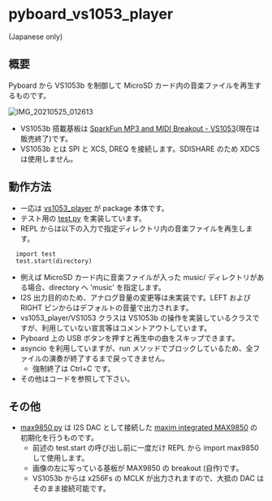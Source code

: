 # pyboard_vs1053_player
(Japanese only)

## 概要

Pyboard から VS1053b を制御して MicroSD カード内の音楽ファイルを再生するものです。

![IMG_20210525_012613](https://user-images.githubusercontent.com/14823909/119379389-61960680-bcfa-11eb-983e-c5d256f107e5.jpg)

- VS1053b 搭載基板は [SparkFun MP3 and MIDI Breakout - VS1053](https://www.sparkfun.com/products/retired/9943)(現在は販売終了)です。
- VS1053b とは SPI と XCS, DREQ を接続します。SDISHARE のため XDCS は使用しません。 

## 動作方法

- 一応は [vs1053_player](https://github.com/ain1084/pyboard_vs1053_player/blob/main/vs1053_player) が package 本体です。
- テスト用の [test.py](https://github.com/ain1084/pyboard_vs1053_player/blob/main/test.py) を実装しています。
- REPL からは以下の入力で指定ディレクトリ内の音楽ファイルを再生します。
```
  import test
  test.start(directory)
```
- 例えば MicroSD カード内に音楽ファイルが入った music/ ディレクトリがある場合、directory へ 'music' を指定します。
- I2S 出力目的のため、アナログ音量の変更等は未実装です。LEFT および RIGHT ピンからはデフォルトの音量で出力されます。
- vs1053_player/VS1053 クラスは VS1053b の操作を実装しているクラスですが、利用していない宣言等はコメントアウトしています。
- Pyboard 上の USB ボタンを押すと再生中の曲をスキップできます。
- asyncio を利用していますが、run メソッドでブロックしているため、全ファイルの演奏が終了するまで戻ってきません。
  - 強制終了は Ctrl+C です。
- その他はコードを参照して下さい。 

## その他

- [max9850.py](https://github.com/ain1084/pyboard_vs1053_player/blob/main/max9850.py) は I2S DAC として接続した [maxim integrated MAX9850](https://www.maximintegrated.com/jp/products/analog/audio/MAX9850.html) の初期化を行うものです。
  - 前述の test.start の呼び出し前に一度だけ REPL から import max9850 して使用します。
  - 画像の左に写っている基板が MAX9850 の breakout (自作)です。
  - VS1053b からは x256Fs の MCLK が出力されますので、大抵の DAC はそのまま接続可能です。
